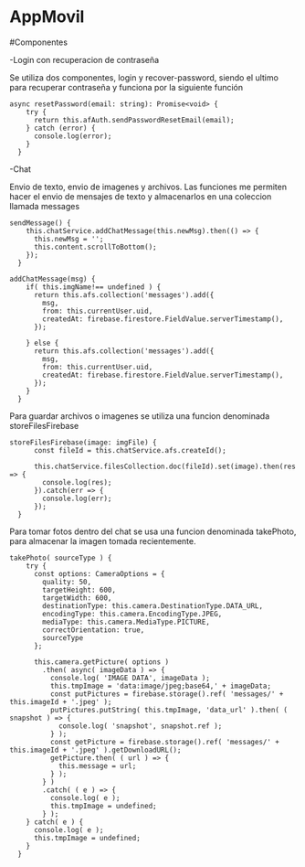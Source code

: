 # AppMovil

#Componentes

-Login con recuperacion de contraseña

Se utiliza dos componentes, login y recover-password, siendo el ultimo para recuperar contraseña y funciona por la siguiente función
```
async resetPassword(email: string): Promise<void> {
    try {
      return this.afAuth.sendPasswordResetEmail(email);
    } catch (error) {
      console.log(error);
    }
  }
```

-Chat

Envio de texto, envio de imagenes y archivos. Las funciones me permiten hacer el envio de mensajes de texto y almacenarlos en una coleccion llamada messages

```
sendMessage() {
    this.chatService.addChatMessage(this.newMsg).then(() => {
      this.newMsg = '';
      this.content.scrollToBottom();
    });
  }
```
```
addChatMessage(msg) {
    if( this.imgName!== undefined ) {
      return this.afs.collection('messages').add({
        msg,
        from: this.currentUser.uid,
        createdAt: firebase.firestore.FieldValue.serverTimestamp(),
      });
      
    } else {
      return this.afs.collection('messages').add({
        msg,
        from: this.currentUser.uid,
        createdAt: firebase.firestore.FieldValue.serverTimestamp(), 
      });
    }
  }
```

Para guardar archivos o imagenes se utiliza una funcion denominada storeFilesFirebase
```
storeFilesFirebase(image: imgFile) {
      const fileId = this.chatService.afs.createId();
      
      this.chatService.filesCollection.doc(fileId).set(image).then(res => {
        console.log(res);
      }).catch(err => {
        console.log(err);
      });
  }
```
Para tomar fotos dentro del chat se usa una funcion denominada takePhoto, para almacenar la imagen tomada recientemente.
```
takePhoto( sourceType ) {
    try {
      const options: CameraOptions = {
        quality: 50,
        targetHeight: 600,
        targetWidth: 600,
        destinationType: this.camera.DestinationType.DATA_URL,
        encodingType: this.camera.EncodingType.JPEG,
        mediaType: this.camera.MediaType.PICTURE,
        correctOrientation: true,
        sourceType
      };

      this.camera.getPicture( options )
        .then( async( imageData ) => {
          console.log( 'IMAGE DATA', imageData );
          this.tmpImage = 'data:image/jpeg;base64,' + imageData;
          const putPictures = firebase.storage().ref( 'messages/' + this.imageId + '.jpeg' );
          putPictures.putString( this.tmpImage, 'data_url' ).then( ( snapshot ) => {
            console.log( 'snapshot', snapshot.ref );
          } );
          const getPicture = firebase.storage().ref( 'messages/' + this.imageId + '.jpeg' ).getDownloadURL();
          getPicture.then( ( url ) => {
            this.message = url;
          } );
        } )
        .catch( ( e ) => {
          console.log( e );
          this.tmpImage = undefined;
        } );
    } catch( e ) {
      console.log( e );
      this.tmpImage = undefined;
    }
  }
```
